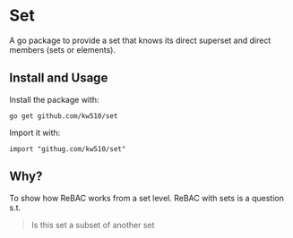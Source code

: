 # Set

A go package to provide a set that knows its direct superset and direct members (sets or elements).

## Install and Usage
Install the package with:

```
go get github.com/kw510/set
```
Import it with:
```
import "githug.com/kw510/set"
```

## Why?

To show how ReBAC works from a set level. ReBAC with sets is a question s.t.
> Is this set a subset of another set

